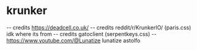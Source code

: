 # krunker
-- credits https://deadcell.co.uk/
-- credits reddit/r/KrunkerIO/ (paris.css) idk where its from 
-- credits gatoclient (serpentkeys.css)
-- https://www.youtube.com/@Lunatize lunatize astolfo

